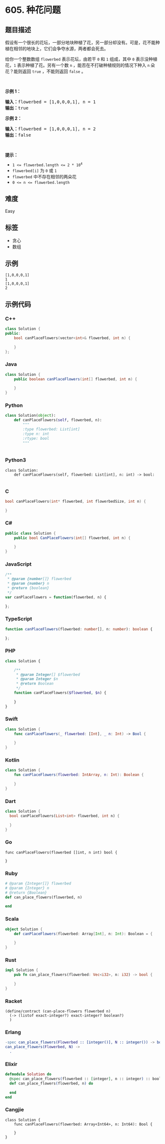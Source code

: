 # 605. 种花问题

## 题目描述

<p>假设有一个很长的花坛，一部分地块种植了花，另一部分却没有。可是，花不能种植在相邻的地块上，它们会争夺水源，两者都会死去。</p>

<p>给你一个整数数组&nbsp;<code>flowerbed</code> 表示花坛，由若干 <code>0</code> 和 <code>1</code> 组成，其中 <code>0</code> 表示没种植花，<code>1</code> 表示种植了花。另有一个数&nbsp;<code>n</code><strong> </strong>，能否在不打破种植规则的情况下种入&nbsp;<code>n</code><strong>&nbsp;</strong>朵花？能则返回 <code>true</code> ，不能则返回 <code>false</code>&nbsp;。</p>

<p>&nbsp;</p>

<p><strong class="example">示例 1：</strong></p>

<pre>
<strong>输入：</strong>flowerbed = [1,0,0,0,1], n = 1
<strong>输出：</strong>true
</pre>

<p><strong class="example">示例 2：</strong></p>

<pre>
<strong>输入：</strong>flowerbed = [1,0,0,0,1], n = 2
<strong>输出：</strong>false
</pre>

<p>&nbsp;</p>

<p><strong>提示：</strong></p>

<ul>
	<li><code>1 &lt;= flowerbed.length &lt;= 2 * 10<sup>4</sup></code></li>
	<li><code>flowerbed[i]</code> 为 <code>0</code> 或 <code>1</code></li>
	<li><code>flowerbed</code> 中不存在相邻的两朵花</li>
	<li><code>0 &lt;= n &lt;= flowerbed.length</code></li>
</ul>

## 难度

Easy

## 标签

- 贪心
- 数组

## 示例

```
[1,0,0,0,1]
1
[1,0,0,0,1]
2
```

## 示例代码

### C++

```cpp
class Solution {
public:
    bool canPlaceFlowers(vector<int>& flowerbed, int n) {
        
    }
};
```

### Java

```java
class Solution {
    public boolean canPlaceFlowers(int[] flowerbed, int n) {
        
    }
}
```

### Python

```python
class Solution(object):
    def canPlaceFlowers(self, flowerbed, n):
        """
        :type flowerbed: List[int]
        :type n: int
        :rtype: bool
        """
        
```

### Python3

```python3
class Solution:
    def canPlaceFlowers(self, flowerbed: List[int], n: int) -> bool:
        
```

### C

```c
bool canPlaceFlowers(int* flowerbed, int flowerbedSize, int n) {
    
}
```

### C#

```csharp
public class Solution {
    public bool CanPlaceFlowers(int[] flowerbed, int n) {
        
    }
}
```

### JavaScript

```javascript
/**
 * @param {number[]} flowerbed
 * @param {number} n
 * @return {boolean}
 */
var canPlaceFlowers = function(flowerbed, n) {
    
};
```

### TypeScript

```typescript
function canPlaceFlowers(flowerbed: number[], n: number): boolean {
    
};
```

### PHP

```php
class Solution {

    /**
     * @param Integer[] $flowerbed
     * @param Integer $n
     * @return Boolean
     */
    function canPlaceFlowers($flowerbed, $n) {
        
    }
}
```

### Swift

```swift
class Solution {
    func canPlaceFlowers(_ flowerbed: [Int], _ n: Int) -> Bool {
        
    }
}
```

### Kotlin

```kotlin
class Solution {
    fun canPlaceFlowers(flowerbed: IntArray, n: Int): Boolean {
        
    }
}
```

### Dart

```dart
class Solution {
  bool canPlaceFlowers(List<int> flowerbed, int n) {
    
  }
}
```

### Go

```golang
func canPlaceFlowers(flowerbed []int, n int) bool {
    
}
```

### Ruby

```ruby
# @param {Integer[]} flowerbed
# @param {Integer} n
# @return {Boolean}
def can_place_flowers(flowerbed, n)
    
end
```

### Scala

```scala
object Solution {
    def canPlaceFlowers(flowerbed: Array[Int], n: Int): Boolean = {
        
    }
}
```

### Rust

```rust
impl Solution {
    pub fn can_place_flowers(flowerbed: Vec<i32>, n: i32) -> bool {
        
    }
}
```

### Racket

```racket
(define/contract (can-place-flowers flowerbed n)
  (-> (listof exact-integer?) exact-integer? boolean?)
  )
```

### Erlang

```erlang
-spec can_place_flowers(Flowerbed :: [integer()], N :: integer()) -> boolean().
can_place_flowers(Flowerbed, N) ->
  .
```

### Elixir

```elixir
defmodule Solution do
  @spec can_place_flowers(flowerbed :: [integer], n :: integer) :: boolean
  def can_place_flowers(flowerbed, n) do
    
  end
end
```

### Cangjie

```cangjie
class Solution {
    func canPlaceFlowers(flowerbed: Array<Int64>, n: Int64): Bool {

    }
}
```

